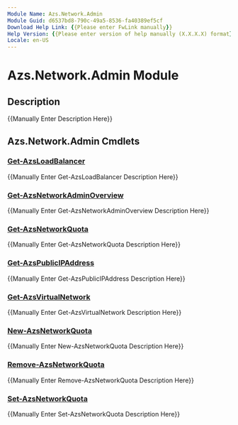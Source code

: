 ```yaml
---
Module Name: Azs.Network.Admin
Module Guid: d6537bd8-790c-49a5-8536-fa40389ef5cf
Download Help Link: {{Please enter FwLink manually}}
Help Version: {{Please enter version of help manually (X.X.X.X) format}}
Locale: en-US
---
```


# Azs.Network.Admin Module
## Description
{{Manually Enter Description Here}}

## Azs.Network.Admin Cmdlets
### [Get-AzsLoadBalancer](Get-AzsLoadBalancer.md)
{{Manually Enter Get-AzsLoadBalancer Description Here}}

### [Get-AzsNetworkAdminOverview](Get-AzsNetworkAdminOverview.md)
{{Manually Enter Get-AzsNetworkAdminOverview Description Here}}

### [Get-AzsNetworkQuota](Get-AzsNetworkQuota.md)
{{Manually Enter Get-AzsNetworkQuota Description Here}}

### [Get-AzsPublicIPAddress](Get-AzsPublicIPAddress.md)
{{Manually Enter Get-AzsPublicIPAddress Description Here}}

### [Get-AzsVirtualNetwork](Get-AzsVirtualNetwork.md)
{{Manually Enter Get-AzsVirtualNetwork Description Here}}

### [New-AzsNetworkQuota](New-AzsNetworkQuota.md)
{{Manually Enter New-AzsNetworkQuota Description Here}}

### [Remove-AzsNetworkQuota](Remove-AzsNetworkQuota.md)
{{Manually Enter Remove-AzsNetworkQuota Description Here}}

### [Set-AzsNetworkQuota](Set-AzsNetworkQuota.md)
{{Manually Enter Set-AzsNetworkQuota Description Here}}

